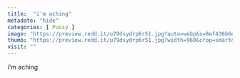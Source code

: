 ```yaml
---
title:  "i'm aching"
metadate: "hide"
categories: [ Pussy ]
image: "https://preview.redd.it/u79dsydrp6r51.jpg?auto=webp&s=8ef436b6ec7c11dad90f4618fcf08de9118a6a73"
thumb: "https://preview.redd.it/u79dsydrp6r51.jpg?width=960&crop=smart&auto=webp&s=f43403ca4cc01ddd0ec990163c58e27026716149"
visit: ""
---
```

i'm aching
